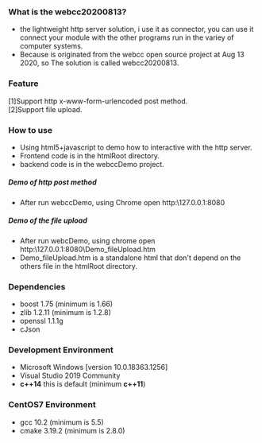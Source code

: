 ### What is the webcc20200813?
+ the lightweight http server solution, i use it as connector, you can use it connect your module with the other programs run in the variey of computer systems.
+ Because is originated from the webcc open source project at Aug 13 2020, so The solution is called webcc20200813.

### Feature
[1]Support http x-www-form-urlencoded post method.  
[2]Support file upload.  

### How to use
+ Using html5+javascript to demo how to interactive with the http server.
+ Frontend code is in the htmlRoot directory.
+ backend code is in the webccDemo project.  

##### Demo of  http post method
+ After run webccDemo, using Chrome open http:\\127.0.0.1:8080
##### Demo of the file upload
+ After run webcDemo, using chrome open http:\\127.0.0.1:8080\Demo_fileUpload.htm
+ Demo_fileUpload.htm is a standalone html that don't depend on the others file in the htmlRoot directory.

### Dependencies
+ boost 1.75 (minimum is 1.66)
+ zlib 1.2.11 (minimum is 1.2.8)
+ openssl 1.1.1g
+ cJson
  
### Development Environment
+ Microsoft Windows [version 10.0.18363.1256]
+ Visual Studio 2019 Community
+ __c++14__ this is default (minimum __c++11__)
  
### CentOS7 Environment
+ gcc 10.2 (minimum is 5.5)
+ cmake 3.19.2 (minimum is 2.8.0)
